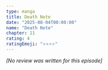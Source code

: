 ```yaml
---
type: manga
title: Death Note
date: "2025-08-04T00:00:00"
name: "Death Note"
chapter: 11
rating: 4
ratingEmoji: "⭐️⭐️⭐️⭐️"
---
```


_[No review was written for this episode]_